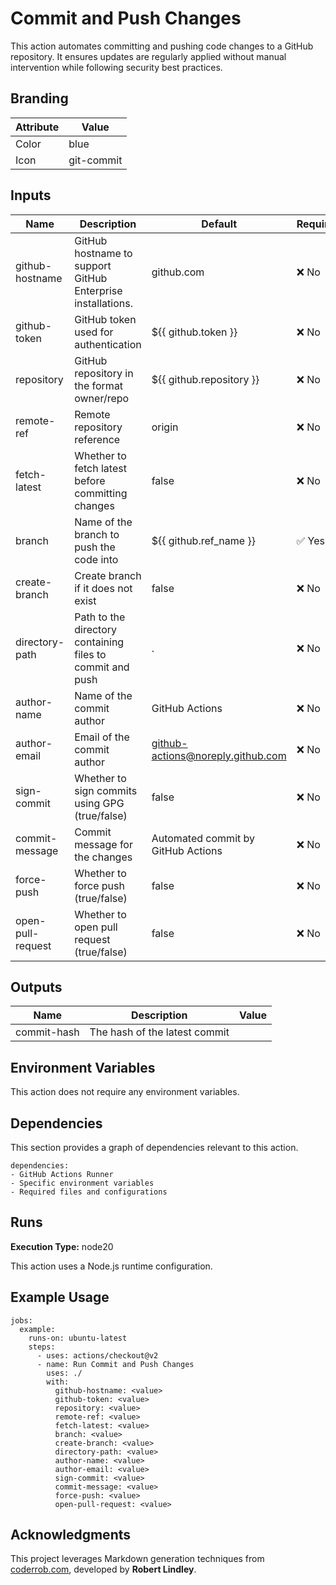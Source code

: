 # Commit and Push Changes

This action automates committing and pushing code changes to a GitHub repository.
It ensures updates are regularly applied without manual intervention while following security best practices.


## Branding

| Attribute | Value      |
| --------- | ---------- |
| Color     | blue       |
| Icon      | git-commit |

## Inputs

| Name              | Description                                                 | Default                            | Required | Deprecation |
| ----------------- | ----------------------------------------------------------- | ---------------------------------- | -------- | ----------- |
| github-hostname   | GitHub hostname to support GitHub Enterprise installations. | github.com                         | ❌ No     | -           |
| github-token      | GitHub token used for authentication                        | ${{ github.token }}                | ❌ No     | -           |
| repository        | GitHub repository in the format owner/repo                  | ${{ github.repository }}           | ❌ No     | -           |
| remote-ref        | Remote repository reference                                 | origin                             | ❌ No     | -           |
| fetch-latest      | Whether to fetch latest before committing changes           | false                              | ❌ No     | -           |
| branch            | Name of the branch to push the code into                    | ${{ github.ref_name }}             | ✅ Yes    | -           |
| create-branch     | Create branch if it does not exist                          | false                              | ❌ No     | -           |
| directory-path    | Path to the directory containing files to commit and push   | .                                  | ❌ No     | -           |
| author-name       | Name of the commit author                                   | GitHub Actions                     | ❌ No     | -           |
| author-email      | Email of the commit author                                  | github-actions@noreply.github.com  | ❌ No     | -           |
| sign-commit       | Whether to sign commits using GPG (true/false)              | false                              | ❌ No     | -           |
| commit-message    | Commit message for the changes                              | Automated commit by GitHub Actions | ❌ No     | -           |
| force-push        | Whether to force push (true/false)                          | false                              | ❌ No     | -           |
| open-pull-request | Whether to open pull request (true/false)                   | false                              | ❌ No     | -           |

## Outputs

| Name        | Description                   | Value |
| ----------- | ----------------------------- | ----- |
| commit-hash | The hash of the latest commit |       |

## Environment Variables

This action does not require any environment variables.

## Dependencies

This section provides a graph of dependencies relevant to this action.

    dependencies:
    - GitHub Actions Runner
    - Specific environment variables
    - Required files and configurations

## Runs

**Execution Type:** node20

This action uses a Node.js runtime configuration.

## Example Usage

    jobs:
      example:
        runs-on: ubuntu-latest
        steps:
          - uses: actions/checkout@v2
          - name: Run Commit and Push Changes
            uses: ./
            with:
              github-hostname: <value>
              github-token: <value>
              repository: <value>
              remote-ref: <value>
              fetch-latest: <value>
              branch: <value>
              create-branch: <value>
              directory-path: <value>
              author-name: <value>
              author-email: <value>
              sign-commit: <value>
              commit-message: <value>
              force-push: <value>
              open-pull-request: <value>

## Acknowledgments

This project leverages Markdown generation techniques from [coderrob.com](https://coderrob.com), developed by **Robert Lindley**.